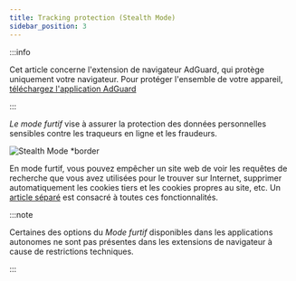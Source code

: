 ```yaml
---
title: Tracking protection (Stealth Mode)
sidebar_position: 3
---
```


:::info

Cet article concerne l'extension de navigateur AdGuard, qui protège uniquement votre navigateur. Pour protéger l'ensemble de votre appareil, [téléchargez l'application AdGuard](https://agrd.io/download-kb-adblock)

:::

_Le mode furtif_ vise à assurer la protection des données personnelles sensibles contre les traqueurs en ligne et les fraudeurs.

![Stealth Mode \*border](https://cdn.adtidy.org/content/Kb/ad_blocker/browser_extension/ad_blocker_browser_extension_stealth_mode.png)

En mode furtif, vous pouvez empêcher un site web de voir les requêtes de recherche que vous avez utilisées pour le trouver sur Internet, supprimer automatiquement les cookies tiers et les cookies propres au site, etc. Un [article séparé](/general/stealth-mode) est consacré à toutes ces fonctionnalités.

:::note

Certaines des options du _Mode furtif_ disponibles dans les applications autonomes ne sont pas présentes dans les extensions de navigateur à cause de restrictions techniques.

:::
